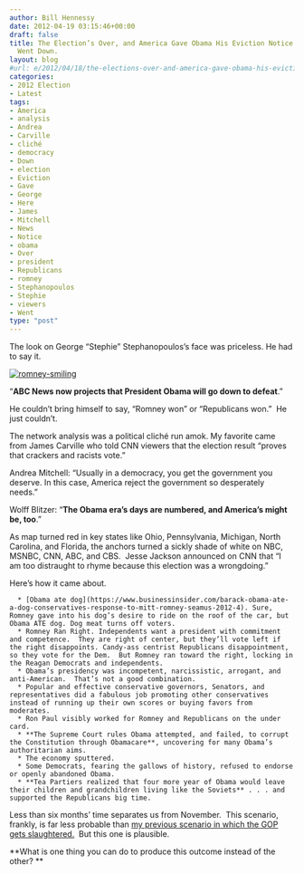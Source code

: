 ```yaml
---
author: Bill Hennessy
date: 2012-04-19 03:15:46+00:00
draft: false
title: The Election’s Over, and America Gave Obama His Eviction Notice. Here’s What
  Went Down.
layout: blog
#url: e/2012/04/18/the-elections-over-and-america-gave-obama-his-eviction-notice-heres-what-went-down/
categories:
- 2012 Election
- Latest
tags:
- America
- analysis
- Andrea
- Carville
- cliché
- democracy
- Down
- election
- Eviction
- Gave
- George
- Here
- James
- Mitchell
- News
- Notice
- obama
- Over
- president
- Republicans
- romney
- Stephanopoulos
- Stephie
- viewers
- Went
type: "post"
---
```


The look on George “Stephie” Stephanopoulos’s face was priceless. He had to say it.

[![romney-smiling](https://ludicrite.files.wordpress.com/2012/04/romney-smiling_thumb.jpg)
](https://ludicrite.files.wordpress.com/2012/04/romney-smiling.jpg)

“**ABC News now projects that President Obama will go down to defeat**.”

He couldn’t bring himself to say, “Romney won” or “Republicans won.”  He just couldn’t.

The network analysis was a political cliché run amok. My favorite came from James Carville who told CNN viewers that the election result “proves that crackers and racists vote.”

Andrea Mitchell: “Usually in a democracy, you get the government you deserve. In this case, America reject the government so desperately needs.”

Wolff Blitzer: “**The Obama era’s days are numbered, and America’s might be, too**.”

As map turned red in key states like Ohio, Pennsylvania, Michigan, North Carolina, and Florida, the anchors turned a sickly shade of white on NBC, MSNBC, CNN, ABC, and CBS.  Jesse Jackson announced on CNN that “I am too distraught to rhyme because this election was a wrongdoing.”

Here’s how it came about.



	  * [Obama ate dog](https://www.businessinsider.com/barack-obama-ate-a-dog-conservatives-response-to-mitt-romney-seamus-2012-4). Sure, Romney gave into his dog’s desire to ride on the roof of the car, but Obama ATE dog. Dog meat turns off voters.
	  * Romney Ran Right. Independents want a president with commitment and competence.  They are right of center, but they’ll vote left if the right disappoints. Candy-ass centrist Republicans disappointment, so they vote for the Dem.  But Romney ran toward the right, locking in the Reagan Democrats and independents.
	  * Obama’s presidency was incompetent, narcissistic, arrogant, and anti-American.  That’s not a good combination.
	  * Popular and effective conservative governors, Senators, and representatives did a fabulous job promoting other conservatives instead of running up their own scores or buying favors from moderates.
	  * Ron Paul visibly worked for Romney and Republicans on the under card.
	  * **The Supreme Court rules Obama attempted, and failed, to corrupt the Constitution through Obamacare**, uncovering for many Obama’s authoritarian aims.
	  * The economy sputtered.
	  * Some Democrats, fearing the gallows of history, refused to endorse or openly abandoned Obama.
	  * **Tea Partiers realized that four more year of Obama would leave their children and grandchildren living like the Soviets** . . . and supported the Republicans big time.

Less than six months’ time separates us from November.  This scenario, frankly, is far less probable than [my previous scenario in which the GOP gets slaughtered.](https://hennessysview.com/2012/04/15/the-elections-over-and-the-republicans-got-creamed-heres-what-went-wrong/)  But this one is plausible.

**What is one thing you can do to produce this outcome instead of the other? **
